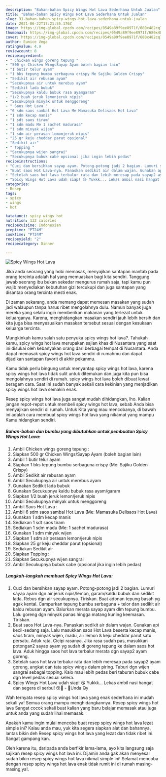```yaml
---
description: "Bahan-bahan Spicy Wings Hot Lava Sederhana Untuk Jualan"
title: "Bahan-bahan Spicy Wings Hot Lava Sederhana Untuk Jualan"
slug: 31-bahan-bahan-spicy-wings-hot-lava-sederhana-untuk-jualan
date: 2021-06-22T17:21:55.176Z
image: https://img-global.cpcdn.com/recipes/0549a89f9ee8971f/680x482cq70/spicy-wings-hot-lava-foto-resep-utama.jpg
thumbnail: https://img-global.cpcdn.com/recipes/0549a89f9ee8971f/680x482cq70/spicy-wings-hot-lava-foto-resep-utama.jpg
cover: https://img-global.cpcdn.com/recipes/0549a89f9ee8971f/680x482cq70/spicy-wings-hot-lava-foto-resep-utama.jpg
author: Eunice Vega
ratingvalue: 4.9
reviewcount: 8
recipeingredient:
- " Chicken wings goreng tepung "
- "500 gr Chicken WingsSayap Ayam boleh bagian lain"
- "1 butir telur ayam"
- "1 bks tepung bumbu serbaguna crispy Me Sajiku Golden Crispy"
- "Sedikit air rebusan ayam"
- "Secukupnya air untuk merebus ayam"
- "Sedikit lada bubuk"
- "Secukupnya kaldu bubuk rasa ayamgaram"
- "1/2 buah jeruk lemonjeruk nipis"
- "Secukupnya minyak untuk menggoreng"
- " Saus Hot Lava "
- "6 sdm saos sambal Hot Lava Me Mamasuka Delisaos Hot Lava"
- "1 sdm kecap manis"
- "1 sdt saos tiram"
- "1 sdm madu Me 1 sachet madurasa"
- "1 sdm minyak wijen"
- "1 sdm air perasan lemonjeruk nipis"
- "25 gr keju cheddar parut opsional"
- "Sedikit air"
- " Topping "
- "Secukupnya wijen sangrai"
- "Secukupnya bubuk cabe opsional jika ingin lebih pedas"
recipeinstructions:
- "Cuci dan bersihkan sayap ayam. Potong-potong jadi 2 bagian. Lumuri sayap ayam dgn air jeruk nipis/lemon, garam/kaldu bubuk dan sedikit lada. Rebus dgn air secukupnya. Tiriskan. Buat adonan tepung basah yg agak kental. Campurkan tepung bumbu serbaguna + telor dan sedikit air kaldu rebusan ayam. Balurkan merata sayap ayam dlm tepung bumbu. Lalu goreng dgn minyak panas hingga matang kuning keemasan. Tiriskan."
- "Buat saos Hot Lava-nya. Panaskan sedikit air dalam wajan. Gunakan api kecil-sedang saja. Lalu masukkan saos Hot Lava beserta kecap manis, saos tiram, minyak wijen, madu, air lemon &amp; keju cheddar parut satu persatu. Aduk rata. Cicipi rasanya. Jika rasa sudah pas, masukkan potongan2 sayap ayam yg sudah di goreng tepung ke dalam saos hot lava. Aduk hingga saos hot lava terbalur merata dgn sayap2 ayam goreng."
- "Setelah saos hot lava terbalur rata dan lebih meresap pada sayap2 ayam goreng, angkat dan tata spicy wings dalam piring. Taburi dgn wijen sangrai sebagai topping. Kalo mau lebih pedas beri taburan bubuk cabe dgn level pedas sesuai selera."
- "Spicy Wings Hot Lava udah siap! 😘 Yukkk... Lekas ambil nasi hangat dan segera di serbu! 😙🍚 - 🌻Unda Qy"
categories:
- Resep
tags:
- spicy
- wings
- hot

katakunci: spicy wings hot 
nutrition: 132 calories
recipecuisine: Indonesian
preptime: "PT24M"
cooktime: "PT34M"
recipeyield: "2"
recipecategory: Dinner

---
```



![Spicy Wings Hot Lava](https://img-global.cpcdn.com/recipes/0549a89f9ee8971f/680x482cq70/spicy-wings-hot-lava-foto-resep-utama.jpg)

Jika anda seorang yang hobi memasak, menyajikan santapan mantab pada orang tercinta adalah hal yang memuaskan bagi kita sendiri. Tanggung jawab seorang ibu bukan sekedar mengurus rumah saja, tapi kamu pun wajib menyediakan kebutuhan gizi tercukupi dan juga santapan yang disantap orang tercinta mesti enak.

Di zaman  sekarang, anda memang dapat memesan masakan yang sudah jadi walaupun tanpa harus ribet mengolahnya dulu. Namun banyak juga mereka yang selalu ingin memberikan makanan yang terlezat untuk keluarganya. Karena, menghidangkan masakan sendiri jauh lebih bersih dan kita juga bisa menyesuaikan masakan tersebut sesuai dengan kesukaan keluarga tercinta. 



Mungkinkah kamu salah satu penyuka spicy wings hot lava?. Tahukah kamu, spicy wings hot lava merupakan sajian khas di Nusantara yang saat ini disukai oleh kebanyakan orang dari berbagai tempat di Nusantara. Anda dapat memasak spicy wings hot lava sendiri di rumahmu dan dapat dijadikan santapan favorit di akhir pekanmu.

Kamu tidak perlu bingung untuk menyantap spicy wings hot lava, karena spicy wings hot lava tidak sulit untuk ditemukan dan juga kita pun bisa mengolahnya sendiri di rumah. spicy wings hot lava boleh dibuat lewat beragam cara. Saat ini sudah banyak sekali cara kekinian yang menjadikan spicy wings hot lava semakin enak.

Resep spicy wings hot lava juga sangat mudah dihidangkan, lho. Kalian jangan repot-repot untuk membeli spicy wings hot lava, sebab Anda bisa menyajikan sendiri di rumah. Untuk Kita yang mau mencobanya, di bawah ini adalah cara membuat spicy wings hot lava yang nikamat yang mampu Kamu hidangkan sendiri.

<!--inarticleads1-->

##### Bahan-bahan dan bumbu yang dibutuhkan untuk pembuatan Spicy Wings Hot Lava:

1. Ambil  Chicken wings goreng tepung :
1. Siapkan 500 gr Chicken Wings/Sayap Ayam (boleh bagian lain)
1. Ambil 1 butir telur ayam
1. Siapkan 1 bks tepung bumbu serbaguna crispy (Me: Sajiku Golden Crispy)
1. Ambil Sedikit air rebusan ayam
1. Ambil Secukupnya air untuk merebus ayam
1. Gunakan Sedikit lada bubuk
1. Gunakan Secukupnya kaldu bubuk rasa ayam/garam
1. Siapkan 1/2 buah jeruk lemon/jeruk nipis
1. Ambil Secukupnya minyak untuk menggoreng
1. Ambil  Saus Hot Lava :
1. Ambil 6 sdm saos sambal Hot Lava (Me: Mamasuka Delisaos Hot Lava)
1. Gunakan 1 sdm kecap manis
1. Sediakan 1 sdt saos tiram
1. Sediakan 1 sdm madu (Me: 1 sachet madurasa)
1. Gunakan 1 sdm minyak wijen
1. Siapkan 1 sdm air perasan lemon/jeruk nipis
1. Siapkan 25 gr keju cheddar parut (opsional)
1. Sediakan Sedikit air
1. Siapkan  Topping :
1. Siapkan Secukupnya wijen sangrai
1. Ambil Secukupnya bubuk cabe (opsional jika ingin lebih pedas)




<!--inarticleads2-->

##### Langkah-langkah membuat Spicy Wings Hot Lava:

1. Cuci dan bersihkan sayap ayam. Potong-potong jadi 2 bagian. Lumuri sayap ayam dgn air jeruk nipis/lemon, garam/kaldu bubuk dan sedikit lada. Rebus dgn air secukupnya. Tiriskan. Buat adonan tepung basah yg agak kental. Campurkan tepung bumbu serbaguna + telor dan sedikit air kaldu rebusan ayam. Balurkan merata sayap ayam dlm tepung bumbu. Lalu goreng dgn minyak panas hingga matang kuning keemasan. Tiriskan.
1. Buat saos Hot Lava-nya. Panaskan sedikit air dalam wajan. Gunakan api kecil-sedang saja. Lalu masukkan saos Hot Lava beserta kecap manis, saos tiram, minyak wijen, madu, air lemon &amp; keju cheddar parut satu persatu. Aduk rata. Cicipi rasanya. Jika rasa sudah pas, masukkan potongan2 sayap ayam yg sudah di goreng tepung ke dalam saos hot lava. Aduk hingga saos hot lava terbalur merata dgn sayap2 ayam goreng.
1. Setelah saos hot lava terbalur rata dan lebih meresap pada sayap2 ayam goreng, angkat dan tata spicy wings dalam piring. Taburi dgn wijen sangrai sebagai topping. Kalo mau lebih pedas beri taburan bubuk cabe dgn level pedas sesuai selera.
1. Spicy Wings Hot Lava udah siap! 😘 Yukkk... Lekas ambil nasi hangat dan segera di serbu! 😙🍚 - 🌻Unda Qy




Wah ternyata resep spicy wings hot lava yang enak sederhana ini mudah sekali ya! Semua orang mampu menghidangkannya. Resep spicy wings hot lava Sangat cocok sekali buat kalian yang baru belajar memasak atau juga untuk anda yang sudah lihai memasak.

Apakah kamu ingin mulai mencoba buat resep spicy wings hot lava lezat simple ini? Kalau anda mau, yuk kita segera siapkan alat dan bahannya, lantas bikin deh Resep spicy wings hot lava yang lezat dan tidak ribet ini. Sangat gampang kan. 

Oleh karena itu, daripada anda berfikir lama-lama, ayo kita langsung saja sajikan resep spicy wings hot lava ini. Dijamin anda gak akan menyesal sudah bikin resep spicy wings hot lava nikmat simple ini! Selamat mencoba dengan resep spicy wings hot lava enak tidak rumit ini di rumah masing-masing,ya!.

